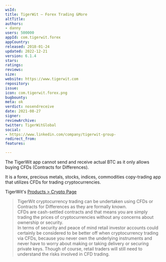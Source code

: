 ```yaml
---
wsId: 
title: TigerWit – Forex Trading &More
altTitle: 
authors:
- danny
users: 500000
appId: com.tigerwit.forex
appCountry: 
released: 2018-01-24
updated: 2022-12-21
version: 6.1.4
stars: 
ratings: 
reviews: 
size: 
website: https://www.tigerwit.com
repository: 
issue: 
icon: com.tigerwit.forex.png
bugbounty: 
meta: ok
verdict: nosendreceive
date: 2021-08-27
signer: 
reviewArchive: 
twitter: TigerWitGlobal
social:
- https://www.linkedin.com/company/tigerwit-group-
redirect_from: 
features: 

---
```


The TigerWit app cannot send and receive actual BTC as it only allows buying CFDs (Contracts for Differences).

It is a forex, precious metals, stocks, indices, commodities copy-trading app that utilizes CFDs for trading cryptocurrencies.

TigerWit's [Products > Crypto Page](https://www.tigerwit.com/bj_en/products/crypto)

> TigerWit cryptocurrency trading can be undertaken using CFDs or Contracts for Differences as they are formally known.<br>
  CFDs are cash-settled contracts and that means you are simply trading the prices of cryptocurrencies without any concerns about ownership or security.<br>
  In terms of  security and peace of mind retail investor accounts could certainly be considered to be better off when cryptocurrency trading via CFDs, because you never own the underlying instruments and never have to worry about making or taking delivery or securing private keys. Though of course, retail traders will still need to understand the risks involved in CFD trading. 

